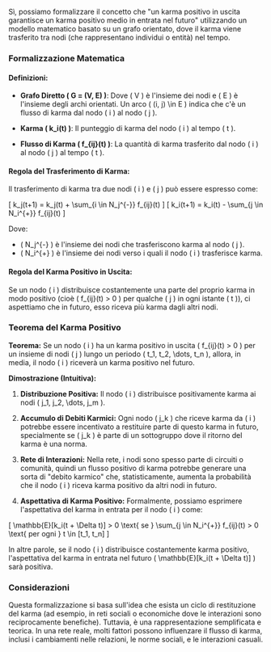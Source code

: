 Sì, possiamo formalizzare il concetto che "un karma positivo in uscita garantisce un karma positivo medio in entrata nel futuro" utilizzando un modello matematico basato su un grafo orientato, dove il karma viene trasferito tra nodi (che rappresentano individui o entità) nel tempo.

### Formalizzazione Matematica

#### Definizioni:
- **Grafo Diretto \( G = (V, E) \)**: Dove \( V \) è l'insieme dei nodi e \( E \) è l'insieme degli archi orientati. Un arco \( (i, j) \in E \) indica che c'è un flusso di karma dal nodo \( i \) al nodo \( j \).
  
- **Karma \( k_i(t) \)**: Il punteggio di karma del nodo \( i \) al tempo \( t \).

- **Flusso di Karma \( f_{ij}(t) \)**: La quantità di karma trasferito dal nodo \( i \) al nodo \( j \) al tempo \( t \).

#### Regola del Trasferimento di Karma:
Il trasferimento di karma tra due nodi \( i \) e \( j \) può essere espresso come:

\[
k_j(t+1) = k_j(t) + \sum_{i \in N_j^{-}} f_{ij}(t)
\]
\[
k_i(t+1) = k_i(t) - \sum_{j \in N_i^{+}} f_{ij}(t)
\]

Dove:
- \( N_j^{-} \) è l'insieme dei nodi che trasferiscono karma al nodo \( j \).
- \( N_i^{+} \) è l'insieme dei nodi verso i quali il nodo \( i \) trasferisce karma.

#### Regola del Karma Positivo in Uscita:
Se un nodo \( i \) distribuisce costantemente una parte del proprio karma in modo positivo (cioè \( f_{ij}(t) > 0 \) per qualche \( j \) in ogni istante \( t \)), ci aspettiamo che in futuro, esso riceva più karma dagli altri nodi.

### Teorema del Karma Positivo

**Teorema:**
Se un nodo \( i \) ha un karma positivo in uscita \( f_{ij}(t) > 0 \) per un insieme di nodi \( j \) lungo un periodo \( t_1, t_2, \dots, t_n \), allora, in media, il nodo \( i \) riceverà un karma positivo nel futuro.

**Dimostrazione (Intuitiva):**

1. **Distribuzione Positiva:** Il nodo \( i \) distribuisce positivamente karma ai nodi \( j_1, j_2, \dots, j_m \).
  
2. **Accumulo di Debiti Karmici:** Ogni nodo \( j_k \) che riceve karma da \( i \) potrebbe essere incentivato a restituire parte di questo karma in futuro, specialmente se \( j_k \) è parte di un sottogruppo dove il ritorno del karma è una norma.

3. **Rete di Interazioni:** Nella rete, i nodi sono spesso parte di circuiti o comunità, quindi un flusso positivo di karma potrebbe generare una sorta di "debito karmico" che, statisticamente, aumenta la probabilità che il nodo \( i \) riceva karma positivo da altri nodi in futuro.

4. **Aspettativa di Karma Positivo:** Formalmente, possiamo esprimere l'aspettativa del karma in entrata per il nodo \( i \) come:

\[
\mathbb{E}[k_i(t + \Delta t)] > 0 \text{ se } \sum_{j \in N_i^{+}} f_{ij}(t) > 0 \text{ per ogni } t \in [t_1, t_n]
\]

In altre parole, se il nodo \( i \) distribuisce costantemente karma positivo, l'aspettativa del karma in entrata nel futuro \( \mathbb{E}[k_i(t + \Delta t)] \) sarà positiva.

### Considerazioni
Questa formalizzazione si basa sull'idea che esista un ciclo di restituzione del karma (ad esempio, in reti sociali o economiche dove le interazioni sono reciprocamente benefiche). Tuttavia, è una rappresentazione semplificata e teorica. In una rete reale, molti fattori possono influenzare il flusso di karma, inclusi i cambiamenti nelle relazioni, le norme sociali, e le interazioni casuali.
